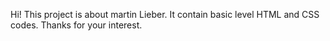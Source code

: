 Hi!
This project is about martin Lieber.
It contain basic level HTML and CSS codes.
Thanks for your interest.
